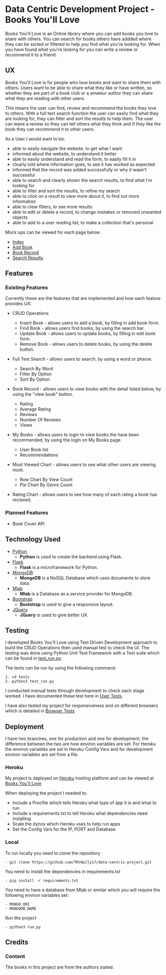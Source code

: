 # Data Centric Development Project - Books You'll Love

Books You'll Love is an Online library where you can add books you love to share
with others. You can search for books others have addded where they can be sorted
or filtered to help you find what you're looking for. When you have found what
you're looking for you can write a review or recommend it to a friend.

## UX

Books You'll Love is for people who love books and want to share them with others.
Users want to be able to share what they like or have written, so whether they are
part of a book club or a amateur author they can share what they are reading with
other users. 

This means the user can find, review and recommend the books they love to others.
With a full text search function the user can easily find what they are looking 
for, they can filter and sort the results to help them. The user can leave a 
review so they can tell others what they think and if they like the book they can
recommend it to other users.

As a User I would want to be:
- able to easily navigate the website, to get what I want
- informed about the website, to understand it better
- able to easily understand and read the form, to easily fill it in
- clearly told where information goes, to see it has worked as expected
- informed that the record was added successfully or why it wasn't successful
- able to search and clearly shown the search results, to find what I'm looking for
- able to filter and sort the results, to refine my search
- able to click on a result to view more about it, to find out more information
- able to clear filters, to see more results
- able to edit or delete a record, to change mistakes or removed unwanted objects
- able to add to a user reading list, to make a collection that's personal

Mock ups can be viewed for each page below:
- [Index](/mock_ups/Index.jpg/)
- [Add Book](/mock_ups/Insert_Form.jpg/)
- [Book Record](/mock_ups/Record_Details.jpg/)
- [Search Results](/mock_ups/Search_results.jpg/)


## Features

### Existing Features

Currently these are the features that are implemented and how each feature 
provides UX:

- CRUD Operations
    - Insert Book - allows users to add a book, by filling in add book form.
    - Find Book - allows users find books, by using the search bar.
    - Update Book - allows users to update books, by filling in edit book form.
    - Remove Book - allows users to delete books, by using the delete button.

- Full Text Search - allows users to search, by using a word or pharse. 
    - Search By Word
    - Filter By Option
    - Sort By Option

- Book Record - allows users to view books with the detail listed below, by using the "view book" button.
    - Rating
    - Average Rating
    - Reviews
    - Number Of Reviews
    - Views

- My Books - allows users to login to view books the have been recommended, by using the login on My Books page.
    - User Book list
    - Recommendations

- Most Viewed Chart - allows users to see what other users are viewing most.
    - Row Chart By View Count
    - Pie Chart By Genre Count

- Rating Chart - allows users to see how many of each rating a book has recieved.

### Planned Features

- Book Cover API

## Technology Used

- [Python](https://www.python.org/)
    - **Python** is used to create the backend using Flask.
- [Flask](http://flask.pocoo.org/)
    - **Flask** is a microframework for Python.
- [MongoDB](https://www.mongodb.com/)
    - **MongoDB** is a NoSQL Database which uses documents to store data.
- [Mlab](https://mlab.com/)
    - **Mlab** is a Database as a service provider for MongoDB.
- [Bootstrap](http://getbootstrap.com/)
    - **Bootstrap** is used to give a responsive layout.
- [JQuery](https://jquery.com)
    - **JQuery** is used to give better UX.

## Testing

I developed Books You'll Love using Test Driven Development approach to build the
CRUD Operations then used manual test to check the UI. The testing was done using 
Python Unit Test Framework with a Test suite which can be found in [test_run.py](/tests/test_run.py/).

The tests can be run by using the following command:

    1. cd tests
    2. python3 test_run.py

I conducted manual tests through development to check each stage worked. I have 
documented these test here in [User Tests](/tests/user_test.md/).

I have also tested my project for responsiveness and on different browsers which
is detailed in [Browser Tests](/tests/browser_tests.pdf/)

## Deployment

I have two branches, one for production and one for development, the difference
between the two are how environ variables are set. For Heroku the environ variables
are set in Heroku Config Vars and for development environ variables are set from
a file.

### Heroku 

My project is deployed on [Heroku](https://www.heroku.com/) hosting platform and
can be viewed at [Books You'll Love](https://data-centric-project.herokuapp.com)

When deploying the project I needed to:

- Include a Procfile which tells Heroku what type of app it is and what to run
- Include a requirements.txt to tell Heroku what dependencies need installing
- Scale the dynos which Heroku uses to help run apps
- Set the Config Vars for the IP, PORT and Database

### Local

To run locally you need to clone the repository

    - git clone https://github.com/TMcNally17/data-centric-project.git

You need to install the dependencies in requirements.txt 

    - pip install -r requirements.txt

You need to have a database from Mlab or similar which you will require the
following environ variables set:

    - MONGO_URI
    - MONGODB_NAME

Run the project

    - python3 run.py
    
## Credits

### Content

The books in this project are from the authors stated.